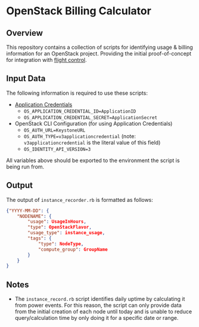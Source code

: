 # OpenStack Billing Calculator

## Overview

This repository contains a collection of scripts for identifying usage & billing information for an OpenStack project. Providing the initial proof-of-concept for integration with [flight control](https://github.com/openflighthpc/flight-control).

## Input Data

The following information is required to use these scripts:
- [Application Credentials](https://docs.openstack.org/keystone/xena/user/application_credentials.html)
    - `OS_APPLICATION_CREDENTIAL_ID=ApplicationID`
    - `OS_APPLICATION_CREDENTIAL_SECRET=ApplicationSecret`
- OpenStack CLI Configuration (for using Application Credentials)
    - `OS_AUTH_URL=KeystoneURL`
    - `OS_AUTH_TYPE=v3applicationcredential` (note: `v3applicationcredential` is the literal value of this field)
    - `OS_IDENTITY_API_VERSION=3`

All variables above should be exported to the environment the script is being run from.

## Output

The output of `instance_recorder.rb` is formatted as follows:
```json
{"YYYY-MM-DD": {
    "NODENAME": {
        "usage": UsageInHours,
        "type": OpenStackFlavor,
        "usage_type": instance_usage,
        "tags": {
            "type": NodeType,
            "compute_group": GroupName
        }
    }
}
```

## Notes

- The `instance_record.rb` script identifies daily uptime by calculating it from power events. For this reason, the script can only provide data from the initial creation of each node until today and is unable to reduce query/calculation time by only doing it for a specific date or range.

